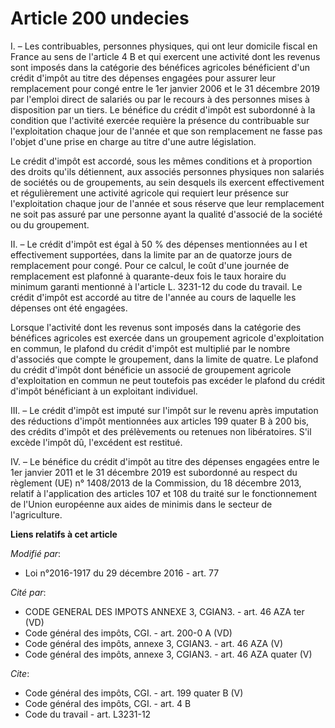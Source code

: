 # Article 200 undecies

I. – Les contribuables, personnes physiques, qui ont leur domicile fiscal en France au sens de l'article 4 B et qui exercent
une activité dont les revenus sont imposés dans la catégorie des bénéfices agricoles bénéficient d'un crédit d'impôt au titre
des dépenses engagées pour assurer leur remplacement pour congé entre le 1er janvier 2006 et le 31 décembre 2019 par l'emploi
direct de salariés ou par le recours à des personnes mises à disposition par un tiers. Le bénéfice du crédit d'impôt est
subordonné à la condition que l'activité exercée requière la présence du contribuable sur l'exploitation chaque jour de
l'année et que son remplacement ne fasse pas l'objet d'une prise en charge au titre d'une autre législation. 

Le crédit d'impôt est accordé, sous les mêmes conditions et à proportion des droits qu'ils détiennent, aux associés personnes
physiques non salariés de sociétés ou de groupements, au sein desquels ils exercent effectivement et régulièrement une
activité agricole qui requiert leur présence sur l'exploitation chaque jour de l'année et sous réserve que leur remplacement
ne soit pas assuré par une personne ayant la qualité d'associé de la société ou du groupement. 

II. – Le crédit d'impôt est égal à 50 % des dépenses mentionnées au I et effectivement supportées, dans la limite par an de
quatorze jours de remplacement pour congé. Pour ce calcul, le coût d'une journée de remplacement est plafonné à quarante-deux
fois le taux horaire du minimum garanti mentionné à l'article L. 3231-12 du code du travail. Le crédit d'impôt est accordé au
titre de l'année au cours de laquelle les dépenses ont été engagées. 

Lorsque l'activité dont les revenus sont imposés dans la catégorie des bénéfices agricoles est exercée dans un groupement
agricole d'exploitation en commun, le plafond du crédit d'impôt est multiplié par le nombre d'associés que compte le
groupement, dans la limite de quatre. Le plafond du crédit d'impôt dont bénéficie un associé de groupement agricole
d'exploitation en commun ne peut toutefois pas excéder le plafond du crédit d'impôt bénéficiant à un exploitant individuel. 

III. – Le crédit d'impôt est imputé sur l'impôt sur le revenu après imputation des réductions d'impôt mentionnées aux
articles 199 quater B à 200 bis, des crédits d'impôt et des prélèvements ou retenues non libératoires. S'il excède l'impôt
dû, l'excédent est restitué. 

IV. – Le bénéfice du crédit d'impôt au titre des dépenses engagées entre le 1er janvier 2011 et le 31 décembre 2019 est
subordonné au respect du règlement (UE) n° 1408/2013 de la Commission, du 18 décembre 2013, relatif à l'application des
articles 107 et 108 du traité sur le fonctionnement de l'Union européenne aux aides de minimis dans le secteur de
l'agriculture.

**Liens relatifs à cet article**

_Modifié par_:

  - Loi n°2016-1917 du 29 décembre 2016 - art. 77

_Cité par_:

  - CODE GENERAL DES IMPOTS ANNEXE 3, CGIAN3. - art. 46 AZA ter (VD)
  - Code général des impôts, CGI. - art. 200-0 A (VD)
  - Code général des impôts, annexe 3, CGIAN3. - art. 46 AZA (V)
  - Code général des impôts, annexe 3, CGIAN3. - art. 46 AZA quater (V)

_Cite_:

  - Code général des impôts, CGI. - art. 199 quater B (V)
  - Code général des impôts, CGI. - art. 4 B
  - Code du travail - art. L3231-12
